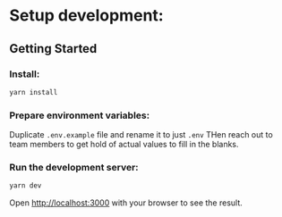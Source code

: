 # Setup development:

## Getting Started

### Install:

```bash
yarn install
```

### Prepare environment variables:

Duplicate `.env.example` file and rename it to just `.env`
THen reach out to team members to get hold of actual values to fill in the blanks.

### Run the development server:

```bash
yarn dev
```

Open [http://localhost:3000](http://localhost:3000) with your browser to see the result.
